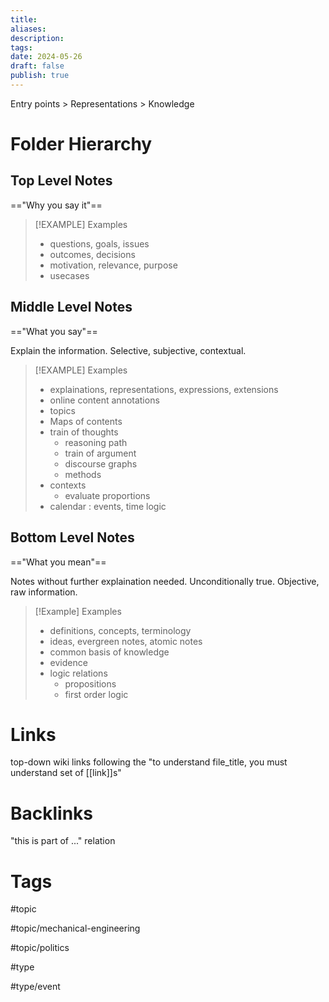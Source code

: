 ```yaml
---
title: 
aliases: 
description: 
tags: 
date: 2024-05-26
draft: false
publish: true
---
```

Entry points > Representations > Knowledge
# Folder Hierarchy

## Top Level Notes
=="Why  you say it"==

> [!EXAMPLE] Examples
> - questions, goals, issues
> - outcomes, decisions
> - motivation, relevance, purpose
> - usecases

## Middle Level Notes
=="What you say"==

Explain the information. Selective, subjective, contextual.

> [!EXAMPLE] Examples
>  - explainations, representations, expressions, extensions
> 	- online content annotations
> 	- topics
> - Maps of contents
> - train of thoughts
> 	- reasoning path
> 	- train of argument  
> 	- discourse graphs
> 	- methods
> - contexts
> 	- evaluate proportions
> - calendar : events, time logic


## Bottom Level Notes
=="What you mean"==

Notes without further explaination needed. Unconditionally true. Objective, raw information.

> [!Example] Examples
> - definitions, concepts, terminology
> - ideas, evergreen notes, atomic notes
> - common basis of knowledge
> - evidence
> - logic relations
> 	- propositions
> 	- first order logic

# Links
top-down wiki links following the "to understand file_title, you must understand set of [[link]]s"

# Backlinks
"this is part of ..." relation

# Tags

#topic

#topic/mechanical-engineering

#topic/politics

#type 

#type/event
